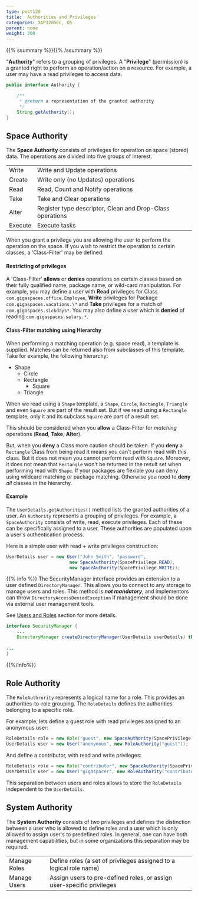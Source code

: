 ```yaml
---
type: post120
title:  Authorities and Privileges
categories: XAP120SEC, OS
parent: none
weight: 300
---
```


{{% ssummary %}}{{% /ssummary %}}


"**Authority**" refers to a grouping of privileges. A "**Privilege**" (permission) is a granted right to perform an operation/action on a resource. For example, a user may have a read privileges to access data.

```java
public interface Authority {

    /**
     * @return a representation of the granted authority
     */
    String getAuthority();
}
```

## Space Authority

The **Space Authority** consists of privileges for operation on space (stored) data. The operations are divided into five groups of interest.

|       |     |
|-------|-----|
| Write | Write and Update operations |
| Create| Write only (no Updates) operations|
| Read | Read, Count and Notify operations |
| Take | Take and Clear operations |
| Alter | Register type descriptor, Clean and Drop-Class operations |
| Execute | Execute tasks |

When you grant a privilege you are allowing the user to perform the operation on the space. If you wish to restrict the operation to certain classes, a 'Class-Filter' may be defined.

#### Restricting of privileges

A 'Class-Filter' **allows** or **denies** operations on certain classes based on their fully qualified name, package name, or wild-card manipulation. For example, you may define a user with **Read** privileges for Class `com.gigaspaces.office.Employee`, **Write** privileges for Package `com.gigaspaces.vacations.\*` and **Take** privileges for a match of `com.gigaspaces.sickdays*`. You may also define a user which is **denied** of reading `com.gigaspaces.salary.*`.

#### Class-Filter matching using Hierarchy

When performing a matching operation (e.g. space read), a template is supplied. Matches can be returned also from subclasses of this template.
Take for example, the following hierarchy:

- Shape
    - Circle
    - Rectangle
        - Square
    - Triangle

When we read using a `Shape` template, a `Shape`, `Circle`, `Rectangle`, `Triangle` and even `Square` are part of the result set.
But if we read using a `Rectangle` template, only it and its subclass `Square` are part of a result set.

This should be considered when you **allow** a Class-Filter for _matching_ operations (**Read**, **Take**, **Alter**).

But, when you **deny** a Class more caution should be taken. If you **deny** a `Rectangle` Class from being read it means you can't perform read with this class. But it does not mean you cannot perform read with `Square`. Moreover, it does not mean that `Rectangle` won't be returned in the result set when performing read with `Shape`. If your packages are flexible you can deny using wildcard matching or package matching. Otherwise you need to **deny** _all_ classes in the hierarchy.


#### Example

The `UserDetails.getAuthorities()` method lists the granted authorities of a user. An `Authority` represents a grouping of privileges. For example, a `SpaceAuthority` consists of write, read, execute privileges. Each of these can be specifically assigned to a user. These authorities are populated upon a user's authentication process.

Here is a simple user with read + write privileges construction:
```java
UserDetails user = new User("John Smith", "password", 
                        new SpaceAuthority(SpacePrivilege.READ), 
                        new SpaceAuthority(SpacePrivilege.WRITE));
```

{{% info %}}
The SecurityManager interface provides an extension to a user defined `DirectoryManager`. This allows you to connect to any storage to manage users and roles.
This method is ***not mandatory***, and implementors can throw `DirectoryAccessDeniedException` if management should be done via external user management tools.

See [Users and Roles](./security-directory-manager.html) section for more details.


```java
interface SecurityManager {
    ...
    DirectoryManager createDirectoryManager(UserDetails userDetails) throws AuthenticationException, 
                                                                               AccessDeniedException;
...
}
```
{{%/info%}}

## Role Authority

The `RoleAuthrority` represents a logical name for a role. This provides an authorities-to-role grouping. The `RoleDetails` defines the authorities belonging to a specific role. 

For example, lets define a guest role with read privileges assigned to an anonymous user:
```java
RoleDetails role = new Role("guest", new SpaceAuthority(SpacePrivilege.READ));
UserDetails user = new User("anonymous", new RoleAuthority("guest"));
```

And define a contributor, with read and write privileges:
```java
RoleDetails role = new Role("contributor", new SpaceAuthority(SpacePrivilege.READ), new SpaceAuthority(SpacePrivilege.WRITE));
UserDetails user = new User("gigaspacer", new RoleAuthority("contributor"));
```

This separation between users and roles allows to store the `RoleDetails` independent to the `UserDetails`.


## System Authority

The **System Authority** consists of two privileges and defines the distinction between a user who is allowed to define roles and a user which is only allowed to assign user's to predefined roles.
In general, one can have both management capabilities, but in some organizations this separation may be required.

|       |     |
|-------|-----|
| Manage Roles | Define roles (a set of privileges assigned to a logical role name) |
| Manage Users | Assign users to pre-defined roles, or assign user-specific privileges |


